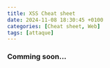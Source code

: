 ```yaml
---
title: XSS Cheat sheet
date: 2024-11-08 18:30:45 +0100
categories: [Cheat sheet, Web]
tags: [attaque]
---
```


### Comming soon...

